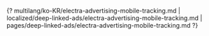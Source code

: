 {? multilang/ko-KR/electra-advertising-mobile-tracking.md | localized/deep-linked-ads/electra-advertising-mobile-tracking.md | pages/deep-linked-ads/electra-advertising-mobile-tracking.md ?}
